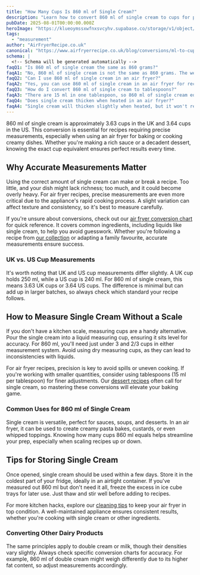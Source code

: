 ```yaml
---
title: "How Many Cups Is 860 ml of Single Cream?"
description: "Learn how to convert 860 ml of single cream to cups for perfect baking and cooking every time. Get accurate measurements in seconds!"
pubDate: 2025-08-01T00:00:00.000Z
heroImage: "https://klueoymssxwfnxsvcyhv.supabase.co/storage/v1/object/public/Shmucket/how-many-cups-is-860-ml-of-single-cream.webp"
tags:
  - "measurement"
author: "AirFryerRecipe.co.uk"
canonical: "https://www.airfryerrecipe.co.uk/blog/conversions/ml-to-cups/how-many-cups-is-860-ml-of-single-cream"
schema: |
  <!-- Schema will be generated automatically -->
faqQ1: "Is 860 ml of single cream the same as 860 grams?"
faqA1: "No, 860 ml of single cream is not the same as 860 grams. The weight depends on the cream's density, which is roughly 1.01 grams per ml. This means 860 ml of single cream weighs about 868.6 grams. Always check your recipe for weight or volume requirements."
faqQ2: "Can I use 860 ml of single cream in an air fryer?"
faqA2: "Yes, you can use 860 ml of single cream in an air fryer for recipes like custards or creamy sauces. Just ensure the dish is in a suitable container to prevent spills. Avoid overfilling, as the air fryer's fan can cause liquids to splatter."
faqQ3: "How do I convert 860 ml of single cream to tablespoons?"
faqA3: "There are 15 ml in one tablespoon, so 860 ml of single cream equals roughly 57.3 tablespoons. For precision, use a measuring spoon or scale, especially when making air fryer recipes where exact amounts matter."
faqQ4: "Does single cream thicken when heated in an air fryer?"
faqA4: "Single cream will thicken slightly when heated, but it won't reduce as much as double cream. For thicker sauces, consider adding a cornflour slurry or reducing the cream on the stove before transferring it to the air fryer."
---
```

<p>860 ml of single cream is approximately 3.63 cups in the UK and 3.64 cups in the US. This conversion is essential for recipes requiring precise measurements, especially when using an air fryer for baking or cooking creamy dishes. Whether you're making a rich sauce or a decadent dessert, knowing the exact cup equivalent ensures perfect results every time.</p>  

<h2>Why Accurate Measurements Matter</h2>  
<p>Using the correct amount of single cream can make or break a recipe. Too little, and your dish might lack richness; too much, and it could become overly heavy. For air fryer recipes, precise measurements are even more critical due to the appliance's rapid cooking process. A slight variation can affect texture and consistency, so it's best to measure carefully.</p>  
<p>If you're unsure about conversions, check out our <a href=https://www.airfryerrecipe.co.uk/air-fryer-conversion-chart>air fryer conversion chart</a> for quick reference. It covers common ingredients, including liquids like single cream, to help you avoid guesswork. Whether you're following a recipe from <a href=https://www.airfryerrecipe.co.uk/recipes>our collection</a> or adapting a family favourite, accurate measurements ensure success.</p>  

<h3>UK vs. US Cup Measurements</h3>  
<p>It's worth noting that UK and US cup measurements differ slightly. A UK cup holds 250 ml, while a US cup is 240 ml. For 860 ml of single cream, this means 3.63 UK cups or 3.64 US cups. The difference is minimal but can add up in larger batches, so always check which standard your recipe follows.</p>  

<h2>How to Measure Single Cream Without a Scale</h2>  
<p>If you don't have a kitchen scale, measuring cups are a handy alternative. Pour the single cream into a liquid measuring cup, ensuring it sits level for accuracy. For 860 ml, you'll need just under 3 and 2/3 cups in either measurement system. Avoid using dry measuring cups, as they can lead to inconsistencies with liquids.</p>  
<p>For air fryer recipes, precision is key to avoid spills or uneven cooking. If you're working with smaller quantities, consider using tablespoons (15 ml per tablespoon) for finer adjustments. Our <a href=https://www.airfryerrecipe.co.uk/recipe-category/dessert>dessert recipes</a> often call for single cream, so mastering these conversions will elevate your baking game.</p>  

<h3>Common Uses for 860 ml of Single Cream</h3>  
<p>Single cream is versatile, perfect for sauces, soups, and desserts. In an air fryer, it can be used to create creamy pasta bakes, custards, or even whipped toppings. Knowing how many cups 860 ml equals helps streamline your prep, especially when scaling recipes up or down.</p>  

<h2>Tips for Storing Single Cream</h2>  
<p>Once opened, single cream should be used within a few days. Store it in the coldest part of your fridge, ideally in an airtight container. If you've measured out 860 ml but don't need it all, freeze the excess in ice cube trays for later use. Just thaw and stir well before adding to recipes.</p>  
<p>For more kitchen hacks, explore our <a href=https://www.airfryerrecipe.co.uk/air-fryer-cleaner>cleaning tips</a> to keep your air fryer in top condition. A well-maintained appliance ensures consistent results, whether you're cooking with single cream or other ingredients.</p>  

<h3>Converting Other Dairy Products</h3>  
<p>The same principles apply to double cream or milk, though their densities vary slightly. Always check specific conversion charts for accuracy. For example, 860 ml of double cream might weigh differently due to its higher fat content, so adjust measurements accordingly.</p>
